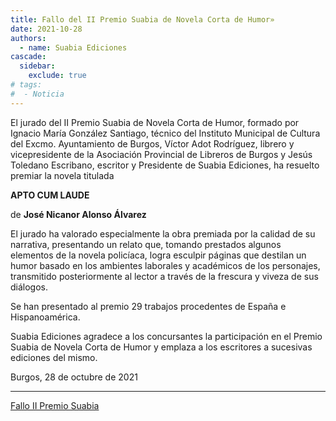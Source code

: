 ```yaml
---
title: Fallo del II Premio Suabia de Novela Corta de Humor»
date: 2021-10-28
authors:
  - name: Suabia Ediciones
cascade:
  sidebar:
    exclude: true
# tags:
#  - Noticia
---
```

El jurado del II Premio Suabia de Novela Corta de Humor, formado por Ignacio María González Santiago, técnico del Instituto Municipal de Cultura del Excmo. Ayuntamiento de Burgos, Víctor Adot Rodríguez, librero y vicepresidente de la Asociación Provincial de Libreros de Burgos y Jesús Toledano Escribano, escritor y Presidente de Suabia Ediciones, ha resuelto premiar la novela titulada

**APTO CUM LAUDE**

de **José Nicanor Alonso Álvarez**

El jurado ha valorado especialmente la obra premiada por la calidad de su narrativa, presentando un relato que, tomando prestados algunos elementos de la novela policíaca, logra esculpir páginas que destilan un humor basado en los ambientes laborales y académicos de los personajes, transmitido posteriormente al lector a través de la frescura y viveza de sus diálogos.

Se han presentado al premio 29 trabajos procedentes de España e
Hispanoamérica.

Suabia Ediciones agradece a los concursantes la participación en el Premio Suabia de Novela Corta de Humor y emplaza a los escritores a sucesivas ediciones del mismo.

Burgos, 28 de octubre de 2021

---
[Fallo II Premio Suabia](/pdf/premio/fallo_ii_premio.pdf)